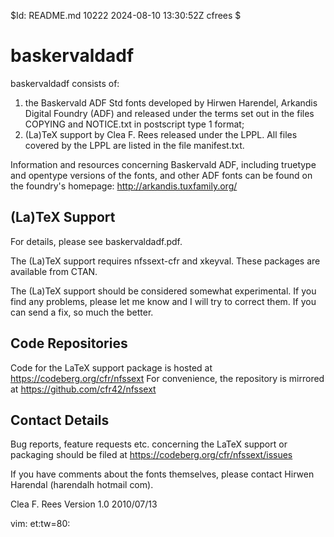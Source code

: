$Id: README.md 10222 2024-08-10 13:30:52Z cfrees $

# baskervaldadf

baskervaldadf consists of:
1. the Baskervald ADF Std fonts developed by Hirwen Harendel, Arkandis Digital
Foundry (ADF) and released under the terms set out in the files COPYING and
NOTICE.txt in postscript type 1 format;
2. (La)TeX support by Clea F. Rees released under the LPPL. All files covered
by the LPPL are listed in the file manifest.txt.

Information and resources concerning Baskervald ADF, including truetype and
opentype versions of the fonts, and other ADF fonts can be found on the
foundry's homepage:
	http://arkandis.tuxfamily.org/

## (La)TeX Support

For details, please see baskervaldadf.pdf.

The (La)TeX support requires nfssext-cfr and xkeyval. These packages are
available from CTAN.

The (La)TeX support should be considered somewhat experimental. If you find
any problems, please let me know and I will try to correct them. If you can
send a fix, so much the better.


## Code Repositories

Code for the LaTeX support package is hosted at 
	https://codeberg.org/cfr/nfssext
For convenience, the repository is mirrored at
  https://github.com/cfr42/nfssext

## Contact Details

Bug reports, feature requests etc. concerning the LaTeX support or packaging
should be filed at
  https://codeberg.org/cfr/nfssext/issues

If you have comments about the fonts themselves, please contact Hirwen
Harendal (harendalh <at> hotmail <dot> com). 

Clea F. Rees 
Version 1.0
2010/07/13

vim: et:tw=80:
